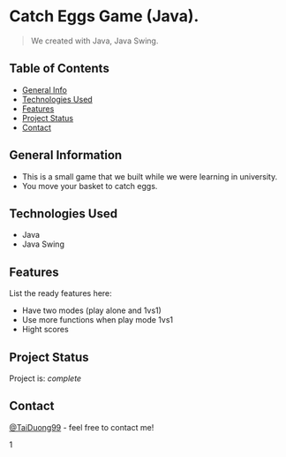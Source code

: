 # Catch Eggs Game (Java).
> We created with Java, Java Swing.

## Table of Contents
* [General Info](#general-information)
* [Technologies Used](#technologies-used)
* [Features](#features)
* [Project Status](#project-status)
* [Contact](#contact)

## General Information
- This is a small game that we built while we were learning in university.
- You move your basket to catch eggs.

## Technologies Used
- Java
- Java Swing

## Features
List the ready features here:
- Have two modes (play alone and 1vs1)
- Use more functions when play mode 1vs1
- Hight scores

## Project Status
Project is: _complete_

## Contact
[@TaiDuong99](https://www.facebook.com/tai.duong.313/) - feel free to contact me!

1
